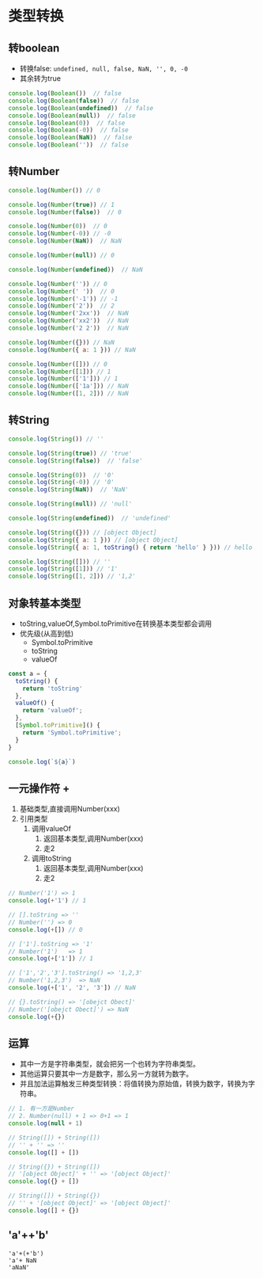 # 类型转换

## 转boolean

- 转换false: `undefined, null, false, NaN, '', 0, -0`
- 其余转为true

```js
console.log(Boolean())  // false
console.log(Boolean(false))  // false
console.log(Boolean(undefined))  // false
console.log(Boolean(null))  // false
console.log(Boolean(0))  // false
console.log(Boolean(-0))  // false
console.log(Boolean(NaN))  // false
console.log(Boolean(''))  // false
```

## 转Number
```js
console.log(Number()) // 0

console.log(Number(true)) // 1
console.log(Number(false))  // 0

console.log(Number(0))  // 0
console.log(Number(-0)) // -0
console.log(Number(NaN))  // NaN

console.log(Number(null)) // 0

console.log(Number(undefined))  // NaN

console.log(Number('')) // 0
console.log(Number(' '))  // 0
console.log(Number('-1')) // -1
console.log(Number('2'))  // 2
console.log(Number('2xx'))  // NaN
console.log(Number('xx2'))  // NaN
console.log(Number('2 2'))  // NaN

console.log(Number({})) // NaN
console.log(Number({ a: 1 })) // NaN

console.log(Number([])) // 0
console.log(Number([1])) // 1
console.log(Number(['1'])) // 1
console.log(Number(['1a'])) // NaN
console.log(Number([1, 2])) // NaN
```

## 转String
```js
console.log(String()) // ''

console.log(String(true)) // 'true'
console.log(String(false))  // 'false'

console.log(String(0))  // '0'
console.log(String(-0)) // '0'
console.log(String(NaN))  // 'NaN'

console.log(String(null)) // 'null'

console.log(String(undefined))  // 'undefined'

console.log(String({})) // [object Object]
console.log(String({ a: 1 })) // [object Object]
console.log(String({ a: 1, toString() { return 'hello' } })) // hello

console.log(String([])) // ''
console.log(String([1])) // '1'
console.log(String([1, 2])) // '1,2'
```

## 对象转基本类型

- toString,valueOf,Symbol.toPrimitive在转换基本类型都会调用
- 优先级(从高到低)
  - Symbol.toPrimitive
  - toString
  - valueOf

```js
const a = {
  toString() {
    return 'toString'
  },
  valueOf() {
    return 'valueOf';
  },
  [Symbol.toPrimitive]() {
    return 'Symbol.toPrimitive';
  }
}

console.log(`${a}`)
```

## 一元操作符 +

1. 基础类型,直接调用Number(xxx)
2. 引用类型
   1. 调用valueOf
      1. 返回基本类型,调用Number(xxx)
      2. 走2
   2. 调用toString
      1. 返回基本类型,调用Number(xxx)
      2. 走2

```js
// Number('1') => 1
console.log(+'1') // 1

// [].toString => ''
// Number('') => 0
console.log(+[]) // 0

// ['1'].toString => '1'
// Number('1')   => 1
console.log(+['1']) // 1

// ['1','2','3'].toString() => '1,2,3'
// Number('1,2,3')  => NaN
console.log(+['1', '2', '3']) // NaN

// {}.toString() => '[obejct Obect]'
// Number('[obejct Obect]') => NaN
console.log(+{})
```

## 运算

- 其中一方是字符串类型，就会把另一个也转为字符串类型。
- 其他运算只要其中一方是数字，那么另一方就转为数字。
- 并且加法运算触发三种类型转换：将值转换为原始值，转换为数字，转换为字符串。

```js
// 1. 有一方是Number
// 2. Number(null) + 1 => 0+1 => 1
console.log(null + 1)

// String([]) + String([])
// '' + '' => ''
console.log([] + [])

// String({}) + String([])
// '[object Object]' + '' => '[object Object]'
console.log({} + [])

// String([]) + String({})
// '' + '[object Object]' => '[object Object]'
console.log([] + {})
```

## 'a'++'b'

```
'a'+(+'b')
'a'+ NaN
'aNaN'
```
